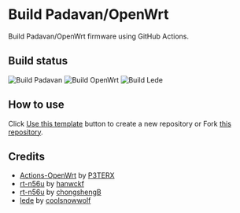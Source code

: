 # Build Padavan/OpenWrt

Build Padavan/OpenWrt firmware using GitHub Actions.

## Build status

![Build Padavan](https://github.com/vietanhbui2000/build-padavan-openwrt/workflows/Build%20Padavan/badge.svg)
![Build OpenWrt](https://github.com/vietanhbui2000/build-padavan-openwrt/workflows/Build%20OpenWrt/badge.svg)
![Build Lede](https://github.com/vietanhbui2000/build-padavan-openwrt/workflows/Build%20Lede/badge.svg)

## How to use

Click [Use this template](https://github.com/vietanhbui2000/build-padavan-openwrt/generate) button to create a new repository or Fork [this repository](https://github.com/vietanhbui2000/build-padavan-openwrt).

## Credits

- [Actions-OpenWrt](https://github.com/P3TERX/Actions-OpenWrt) by [P3TERX](https://github.com/P3TERX)
- [rt-n56u](https://github.com/hanwckf/rt-n56u) by [hanwckf](https://github.com/hanwckf)
- [rt-n56u](https://github.com/chongshengB/rt-n56u) by [chongshengB](https://github.com/chongshengB)
- [lede](https://github.com/coolsnowwolf/lede) by [coolsnowwolf](https://github.com/coolsnowwolf)
